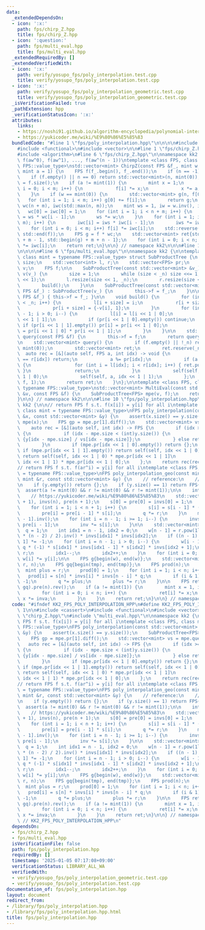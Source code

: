 ```yaml
---
data:
  _extendedDependsOn:
  - icon: ':x:'
    path: fps/chirp_Z.hpp
    title: fps/chirp_Z.hpp
  - icon: ':question:'
    path: fps/multi_eval.hpp
    title: fps/multi_eval.hpp
  _extendedRequiredBy: []
  _extendedVerifiedWith:
  - icon: ':x:'
    path: verify/yosupo_fps/poly_interpolation.test.cpp
    title: verify/yosupo_fps/poly_interpolation.test.cpp
  - icon: ':x:'
    path: verify/yosupo_fps/poly_interpolation_geometric.test.cpp
    title: verify/yosupo_fps/poly_interpolation_geometric.test.cpp
  _isVerificationFailed: true
  _pathExtension: hpp
  _verificationStatusIcon: ':x:'
  attributes:
    links:
    - https://noshi91.github.io/algorithm-encyclopedia/polynomial-interpolation-geometric#fn:Bostan
    - https://yukicoder.me/wiki/%E9%80%86%E5%85%83
  bundledCode: "#line 1 \"fps/poly_interpolation.hpp\"\n\n\n\n#include <cassert>\n\
    #include <functional>\n#include <vector>\n\n#line 1 \"fps/chirp_Z.hpp\"\n\n\n\n\
    #include <algorithm>\n#line 6 \"fps/chirp_Z.hpp\"\n\nnamespace kk2 {\n\n// return\
    \ f(aw^0), f(aw^1), ..., f(aw^(n - 1))\ntemplate <class FPS, class mint = typename\
    \ FPS::value_type>\nstd::vector<mint> ChirpZ(const FPS &f_, mint w, int n = -1,\
    \ mint a = 1) {\n    FPS f(f_.begin(), f_.end());\n    if (n == -1) n = f.size();\n\
    \    if (f.empty() || n == 0) return std::vector<mint>(n, mint(0));\n    int m\
    \ = f.size();\n    if (a != mint(1)) {\n        mint x = 1;\n        for (int\
    \ i = 0; i < m; i++) {\n            f[i] *= x;\n            x *= a;\n        }\n\
    \    }\n    if (w == mint(0)) {\n        std::vector<mint> g(n, f[0]);\n     \
    \   for (int i = 1; i < m; i++) g[0] += f[i];\n        return g;\n    }\n    FPS\
    \ wc(n + m), iwc(std::max(n, m));\n    mint ws = 1, iw = w.inv(), iws = 1;\n \
    \   wc[0] = iwc[0] = 1;\n    for (int i = 1; i < n + m; i++) {\n        wc[i]\
    \ = ws * wc[i - 1];\n        ws *= w;\n    }\n    for (int i = 1; i < std::max(n,\
    \ m); i++) {\n        iwc[i] = iws * iwc[i - 1];\n        iws *= iw;\n    }\n\
    \    for (int i = 0; i < m; i++) f[i] *= iwc[i];\n    std::reverse(std::begin(f),\
    \ std::end(f));\n    FPS g = f * wc;\n    std::vector<mint> ret{std::begin(g)\
    \ + m - 1, std::begin(g) + m + n - 1};\n    for (int i = 0; i < n; i++) ret[i]\
    \ *= iwc[i];\n    return ret;\n}\n\n} // namespace kk2\n\n\n#line 1 \"fps/multi_eval.hpp\"\
    \n\n\n\n#line 6 \"fps/multi_eval.hpp\"\n\nnamespace kk2 {\n\ntemplate <class FPS,\
    \ class mint = typename FPS::value_type> struct SubProductTree {\n    int _n,\
    \ size;\n    std::vector<int> l, r;\n    std::vector<FPS> pr;\n    std::vector<mint>\
    \ v;\n    FPS f;\n\n    SubProductTree(const std::vector<mint> &v_) : _n(int(v_.size())),\
    \ v(v_) {\n        size = 1;\n        while (size < _n) size <<= 1;\n        pr.resize(size\
    \ << 1);\n        l.resize(size << 1, _n);\n        r.resize(size << 1, _n);\n\
    \        build();\n    }\n\n    SubProductTree(const std::vector<mint> &v_, const\
    \ FPS &f_) : SubProductTree(v_) {\n        this->f = f_;\n    }\n\n    void set(const\
    \ FPS &f_) { this->f = f_; }\n\n    void build() {\n        for (int i = 0; i\
    \ < _n; i++) {\n            l[i + size] = i;\n            r[i + size] = i + 1;\n\
    \            pr[i + size] = {-v[i], 1};\n        }\n        for (int i = size\
    \ - 1; i > 0; i--) {\n            l[i] = l[i << 1 | 0];\n            r[i] = r[i\
    \ << 1 | 1];\n            if (pr[i << 1 | 0].empty()) continue;\n            else\
    \ if (pr[i << 1 | 1].empty()) pr[i] = pr[i << 1 | 0];\n            else pr[i]\
    \ = pr[i << 1 | 0] * pr[i << 1 | 1];\n        }\n    }\n\n    std::vector<mint>\
    \ query(const FPS &f) {\n        this->f = f;\n        return query();\n    }\n\
    \n    std::vector<mint> query() {\n        if (f.empty() || !_n) return FPS(_n,\
    \ mint(0));\n        std::vector<mint> ret;\n        ret.reserve(_n);\n      \
    \  auto rec = [&](auto self, FPS a, int idx) -> void {\n            if (l[idx]\
    \ == r[idx]) return;\n            a %= pr[idx];\n            if (a.size() <= 64u)\
    \ {\n                for (int i = l[idx]; i < r[idx]; i++) { ret.push_back(a.eval(v[i]));\
    \ }\n                return;\n            }\n            self(self, a, idx <<\
    \ 1 | 0);\n            self(self, a, idx << 1 | 1);\n        };\n        rec(rec,\
    \ f, 1);\n        return ret;\n    }\n};\n\ntemplate <class FPS, class mint =\
    \ typename FPS::value_type>\nstd::vector<mint> MultiEval(const std::vector<mint>\
    \ &v, const FPS &f) {\n    SubProductTree<FPS> mpe(v, f);\n    return mpe.query();\n\
    }\n\n} // namespace kk2\n\n\n#line 10 \"fps/poly_interpolation.hpp\"\n\nnamespace\
    \ kk2 {\n\n// return FPS f s.t. f(x[i]) = y[i] for all i\ntemplate <class FPS,\
    \ class mint = typename FPS::value_type>\nFPS poly_interpolation(const std::vector<mint>\
    \ &x, const std::vector<mint> &y) {\n    assert(x.size() == y.size());\n    SubProductTree<FPS>\
    \ mpe(x);\n    FPS gp = mpe.pr[1].diff();\n    std::vector<mint> vs = mpe.query(gp);\n\
    \    auto rec = [&](auto self, int idx) -> FPS {\n        if (idx >= mpe.size)\
    \ {\n            if (idx - mpe.size < (int)y.size()) {\n                return\
    \ {y[idx - mpe.size] / vs[idx - mpe.size]};\n            } else return {mint(1)};\n\
    \        }\n        if (mpe.pr[idx << 1 | 0].empty()) return {};\n        else\
    \ if (mpe.pr[idx << 1 | 1].empty()) return self(self, idx << 1 | 0);\n       \
    \ return self(self, idx << 1 | 0) * mpe.pr[idx << 1 | 1]\n               + self(self,\
    \ idx << 1 | 1) * mpe.pr[idx << 1 | 0];\n    };\n    return rec(rec, 1);\n}\n\n\
    // return FPS f s.t. f(ar^i) = y[i] for all i\ntemplate <class FPS, class mint\
    \ = typename FPS::value_type>\nFPS poly_interpolation_geo(const mint &a, const\
    \ mint &r, const std::vector<mint> &y) {\n    // reference:\n    // https://noshi91.github.io/algorithm-encyclopedia/polynomial-interpolation-geometric#fn:Bostan\n\
    \n    if (y.empty()) return {};\n    if (y.size() == 1) return FPS{y[0]};\n  \
    \  assert(a != mint(0) && r != mint(0) && r != mint(1));\n\n    int n = (int)y.size();\n\
    \    // https://yukicoder.me/wiki/%E9%80%86%E5%85%83\n    std::vector<mint> s(n\
    \ + 1), invs(n), pre(n + 1);\n    s[0] = pre[0] = invs[0] = 1;\n    mint q = r;\n\
    \    for (int i = 1; i < n + 1; i++) {\n        s[i] = s[i - 1] * (-q + 1);\n\
    \        pre[i] = pre[i - 1] * s[i];\n        q *= r;\n    }\n    mint inv = pre[n\
    \ - 1].inv();\n    for (int i = n - 1; i >= 1; i--) {\n        invs[i] = inv *\
    \ pre[i - 1];\n        inv *= s[i];\n    }\n\n    std::vector<mint> w(n);\n  \
    \  q = 1;\n    int idx1 = n - 1, idx2 = 0;\n    w[n - 1] = r.pow(1ll * (n - 1)\
    \ * (n - 2) / 2).inv() * invs[idx1] * invs[idx2];\n    if ((n - 1) & 1) w[n -\
    \ 1] *= -1;\n    for (int i = n - 1; i > 0; i--) {\n        w[i - 1] = w[i] *\
    \ q * (-1) * s[idx1] * invs[idx1 - 1] * s[idx2] * invs[idx2 + 1];\n        q *=\
    \ r;\n        idx1--;\n        idx2++;\n    }\n    for (int i = 0; i < n; i++)\
    \ w[i] *= y[i];\n\n    FPS g{begin(w), end(w)};\n    std::vector<mint> tmp = ChirpZ(g,\
    \ r, n);\n    FPS gq{begin(tmp), end(tmp)};\n    FPS prod(n);\n    q = 1;\n  \
    \  mint plus = r;\n    prod[0] = 1;\n    for (int i = 1; i < n; i++) {\n     \
    \   prod[i] = s[n] * invs[i] * invs[n - i] * q;\n        if (i & 1) prod[i] *=\
    \ -1;\n        q *= plus;\n        plus *= r;\n    }\n\n    FPS ret = (prod *\
    \ gq).pre(n).rev();\n    if (a != mint(1)) {\n        mint x = 1, inva = a.inv();\n\
    \        for (int i = 0; i < n; i++) {\n            ret[i] *= x;\n           \
    \ x *= inva;\n        }\n    }\n    return ret;\n}\n\n} // namespace kk2\n\n\n"
  code: "#ifndef KK2_FPS_POLY_INTERPOLATION_HPP\n#define KK2_FPS_POLY_INTERPOLATION_HPP\
    \ 1\n\n#include <cassert>\n#include <functional>\n#include <vector>\n\n#include\
    \ \"chirp_Z.hpp\"\n#include \"multi_eval.hpp\"\n\nnamespace kk2 {\n\n// return\
    \ FPS f s.t. f(x[i]) = y[i] for all i\ntemplate <class FPS, class mint = typename\
    \ FPS::value_type>\nFPS poly_interpolation(const std::vector<mint> &x, const std::vector<mint>\
    \ &y) {\n    assert(x.size() == y.size());\n    SubProductTree<FPS> mpe(x);\n\
    \    FPS gp = mpe.pr[1].diff();\n    std::vector<mint> vs = mpe.query(gp);\n \
    \   auto rec = [&](auto self, int idx) -> FPS {\n        if (idx >= mpe.size)\
    \ {\n            if (idx - mpe.size < (int)y.size()) {\n                return\
    \ {y[idx - mpe.size] / vs[idx - mpe.size]};\n            } else return {mint(1)};\n\
    \        }\n        if (mpe.pr[idx << 1 | 0].empty()) return {};\n        else\
    \ if (mpe.pr[idx << 1 | 1].empty()) return self(self, idx << 1 | 0);\n       \
    \ return self(self, idx << 1 | 0) * mpe.pr[idx << 1 | 1]\n               + self(self,\
    \ idx << 1 | 1) * mpe.pr[idx << 1 | 0];\n    };\n    return rec(rec, 1);\n}\n\n\
    // return FPS f s.t. f(ar^i) = y[i] for all i\ntemplate <class FPS, class mint\
    \ = typename FPS::value_type>\nFPS poly_interpolation_geo(const mint &a, const\
    \ mint &r, const std::vector<mint> &y) {\n    // reference:\n    // https://noshi91.github.io/algorithm-encyclopedia/polynomial-interpolation-geometric#fn:Bostan\n\
    \n    if (y.empty()) return {};\n    if (y.size() == 1) return FPS{y[0]};\n  \
    \  assert(a != mint(0) && r != mint(0) && r != mint(1));\n\n    int n = (int)y.size();\n\
    \    // https://yukicoder.me/wiki/%E9%80%86%E5%85%83\n    std::vector<mint> s(n\
    \ + 1), invs(n), pre(n + 1);\n    s[0] = pre[0] = invs[0] = 1;\n    mint q = r;\n\
    \    for (int i = 1; i < n + 1; i++) {\n        s[i] = s[i - 1] * (-q + 1);\n\
    \        pre[i] = pre[i - 1] * s[i];\n        q *= r;\n    }\n    mint inv = pre[n\
    \ - 1].inv();\n    for (int i = n - 1; i >= 1; i--) {\n        invs[i] = inv *\
    \ pre[i - 1];\n        inv *= s[i];\n    }\n\n    std::vector<mint> w(n);\n  \
    \  q = 1;\n    int idx1 = n - 1, idx2 = 0;\n    w[n - 1] = r.pow(1ll * (n - 1)\
    \ * (n - 2) / 2).inv() * invs[idx1] * invs[idx2];\n    if ((n - 1) & 1) w[n -\
    \ 1] *= -1;\n    for (int i = n - 1; i > 0; i--) {\n        w[i - 1] = w[i] *\
    \ q * (-1) * s[idx1] * invs[idx1 - 1] * s[idx2] * invs[idx2 + 1];\n        q *=\
    \ r;\n        idx1--;\n        idx2++;\n    }\n    for (int i = 0; i < n; i++)\
    \ w[i] *= y[i];\n\n    FPS g{begin(w), end(w)};\n    std::vector<mint> tmp = ChirpZ(g,\
    \ r, n);\n    FPS gq{begin(tmp), end(tmp)};\n    FPS prod(n);\n    q = 1;\n  \
    \  mint plus = r;\n    prod[0] = 1;\n    for (int i = 1; i < n; i++) {\n     \
    \   prod[i] = s[n] * invs[i] * invs[n - i] * q;\n        if (i & 1) prod[i] *=\
    \ -1;\n        q *= plus;\n        plus *= r;\n    }\n\n    FPS ret = (prod *\
    \ gq).pre(n).rev();\n    if (a != mint(1)) {\n        mint x = 1, inva = a.inv();\n\
    \        for (int i = 0; i < n; i++) {\n            ret[i] *= x;\n           \
    \ x *= inva;\n        }\n    }\n    return ret;\n}\n\n} // namespace kk2\n\n#endif\
    \ // KK2_FPS_POLY_INTERPOLATION_HPP\n"
  dependsOn:
  - fps/chirp_Z.hpp
  - fps/multi_eval.hpp
  isVerificationFile: false
  path: fps/poly_interpolation.hpp
  requiredBy: []
  timestamp: '2025-01-05 07:17:08+09:00'
  verificationStatus: LIBRARY_ALL_WA
  verifiedWith:
  - verify/yosupo_fps/poly_interpolation_geometric.test.cpp
  - verify/yosupo_fps/poly_interpolation.test.cpp
documentation_of: fps/poly_interpolation.hpp
layout: document
redirect_from:
- /library/fps/poly_interpolation.hpp
- /library/fps/poly_interpolation.hpp.html
title: fps/poly_interpolation.hpp
---
```

